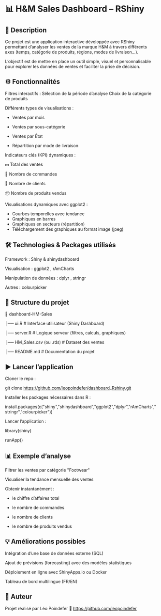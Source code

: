 # 📊 H&M Sales Dashboard – RShiny

## 🚀 Description

Ce projet est une application interactive développée avec RShiny permettant d’analyser les ventes de la marque H&M à travers différents axes (temps, catégorie de produits, régions, modes de livraison…).

L’objectif est de mettre en place un outil simple, visuel et personnalisable pour explorer les données de ventes et faciliter la prise de décision.

## ⚙️ Fonctionnalités

Filtres interactifs :
Sélection de la période d’analyse
Choix de la catégorie de produits

Différents types de visualisations :

- Ventes par mois

- Ventes par sous-catégorie

- Ventes par État

- Répartition par mode de livraison

Indicateurs clés (KPI) dynamiques :

💵 Total des ventes

🛒 Nombre de commandes

👤 Nombre de clients

📦 Nombre de produits vendus

Visualisations dynamiques avec ggplot2 :

- Courbes temporelles avec tendance
- Graphiques en barres
- Graphiques en secteurs (répartition)
- Téléchargement des graphiques au format image (jpeg)

## 🛠️ Technologies & Packages utilisés

Framework : Shiny
 & shinydashboard

Visualisation : ggplot2
, rAmCharts

Manipulation de données : dplyr
, stringr

Autres : colourpicker

## 📂 Structure du projet

📁 dashboard-HM-Sales

│── ui.R        # Interface utilisateur (Shiny Dashboard)

│── server.R    # Logique serveur (filtres, calculs, graphiques)

│── HM_Sales.csv (ou .rds) # Dataset des ventes

│── README.md   # Documentation du projet

## ▶️ Lancer l’application

Cloner le repo :

git clone https://github.com/leopoindefer/dashboard_Rshiny.git

Installer les packages nécessaires dans R :

install.packages(c("shiny","shinydashboard","ggplot2","dplyr","rAmCharts","stringr","colourpicker"))


Lancer l’application :

library(shiny)

runApp()

## 📊 Exemple d’analyse

Filtrer les ventes par catégorie "Footwear"

Visualiser la tendance mensuelle des ventes

Obtenir instantanément :

- le chiffre d’affaires total

- le nombre de commandes

- le nombre de clients

- le nombre de produits vendus

## 💡 Améliorations possibles

Intégration d’une base de données externe (SQL)

Ajout de prévisions (forecasting) avec des modèles statistiques

Déploiement en ligne avec ShinyApps.io ou Docker

Tableau de bord multilingue (FR/EN)

## 👤 Auteur

Projet réalisé par Léo Poindefer
🔗 https://github.com/leopoindefer
